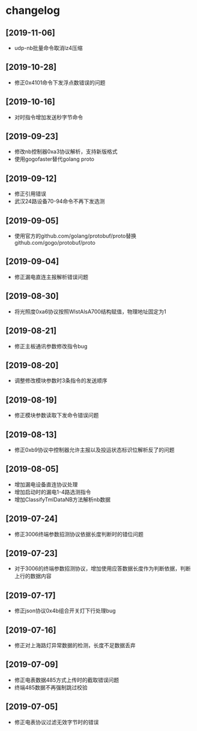 # changelog

## [2019-11-06]

- udp-nb批量命令取消lz4压缩

## [2019-10-28]

- 修正0x4101命令下发浮点数错误的问题

## [2019-10-16]

- 对时指令增加发送秒字节命令

## [2019-09-23]

- 修改nb控制器0xa3协议解析，支持新版格式
- 使用gogofaster替代golang proto

## [2019-09-12]

- 修正引用错误
- 武汉24路设备70-94命令不再下发选测

## [2019-09-05]

- 使用官方的github.com/golang/protobuf/proto替换github.com/gogo/protobuf/proto

## [2019-09-04]

- 修正漏电直连主报解析错误问题

## [2019-08-30]

- 将光照度0xa6协议按照WlstAlsA700结构赋值，物理地址固定为1

## [2019-08-21]

- 修正主板通讯参数修改指令bug

## [2019-08-20]

- 调整修改模块参数时3条指令的发送顺序

## [2019-08-19]

- 修正模块参数读取下发命令错误问题

## [2019-08-13]

- 修正0xb9协议中控制器允许主报以及投运状态标识位解析反了的问题

## [2019-08-05]

- 增加漏电设备直连协议处理
- 增加启动时的漏电1-4路选测指令
- 增加ClassifyTmlDataNB方法解析nb数据

## [2019-07-24]

- 修正3006终端参数招测协议依据长度判断时的错位问题

## [2019-07-23]

- 对于3006的终端参数招测协议，增加使用应答数据长度作为判断依据，判断上行的数据内容

## [2019-07-17]

- 修正json协议0x4b组合开关灯下行处理bug

## [2019-07-16]

- 修正对上海路灯异常数据的检测，长度不足数据丢弃

## [2019-07-09]

- 修正电表数据485方式上传时的截取错误问题
- 终端485数据不再强制跳过校验

## [2019-07-05]

- 修正电表协议过滤无效字节时的错误
